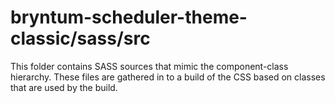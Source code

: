 # bryntum-scheduler-theme-classic/sass/src

This folder contains SASS sources that mimic the component-class hierarchy. These files
are gathered in to a build of the CSS based on classes that are used by the build.
